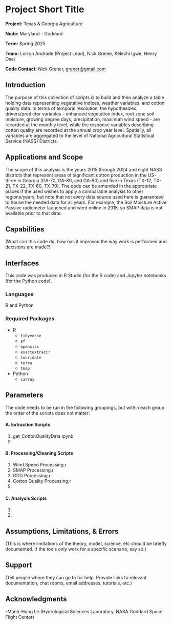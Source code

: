 # Project Short Title 
**Project:** Texas & Georgia Agriculture    

**Node:** Maryland - Goddard 

**Term:** Spring 2025

**Team:** Lorryn Andrade (Project Lead), Nick Grener, Kelechi Igwe, Henry Osei  

**Code Contact:** Nick Grener, grener@gmail.com      

## Introduction  
The purpose of this collection of scripts is to build and then analyze a table holding data representing vegetative indices, weather variables, and cotton quality data. In terms of temporal resolution, the hypothesized drivers/predictor variables - enhanced vegetation index, root zone soil moisture, growing degree days, precipitation, maximum wind speed - are recorded at the monthly level, while the response variables describing cotton quality are recorded at the annual crop year level. Spatially, all variables are aggregated to the level of National Agricultural Statistical Service (NASS) Districts.

## Applications and Scope   
The scope of this analysis is the years 2015 through 2024 and eight NASS districts that represent areas of significant cotton production in the US- three in Georgia (GA-70, GA-80, and GA-90) and five in Texas (TX-12, TX-21, TX-22, TX-60, TX-70). The code can be amended in the appropriate places if the used wishes to apply a comparable analysis to other regions/years, but note that not every data source used here is guaranteed to house the needed data for all years. For example, the Soil Moisture Active Passive radiometer launched and went online in 2015, so SMAP data is not available prior to that date. 

## Capabilities 
(What can this code do, how has it improved the way work is performed and decisions are made?)

## Interfaces 
This code was produced in R Studio (for the R code) and Jupyter notebooks (for the Python code). 

### Languages
R and Python

### Required Packages
- R
    - `tidyverse`
    - `sf`
    - `openxlsx`
    - `exactextractr`
    - `lubridate`
    - `terra`
    - `tmap`
- Python
    - `xarray`

## Parameters
The code needs to be run in the following groupings, but within each group the order of the scripts does not matter:

#### A. Extraction Scripts
1. get_CottonQualityData.ipynb
2. 

#### B. Processing/Cleaning Scripts
1. Wind Speed Processing.r  
2. SMAP Processing.r
3. GDD Processing.r
4. Cotton Quality Processing.r
5. 

#### C. Analysis Scripts
1.   
2. 


## Assumptions, Limitations, & Errors 
(This is where limitations of the theory, model, science, etc should be briefly documented. If the tools only work for a specific scenario, say so.)   

## Support
(Tell people where they can go to for help. Provide links to relevant documentation, chat rooms, email addresses, tutorials, etc.) 

## Acknowledgments
-Manh-Hung Le (Hydrological Sciences Laboratory, NASA Goddard Space Flight Center)  
